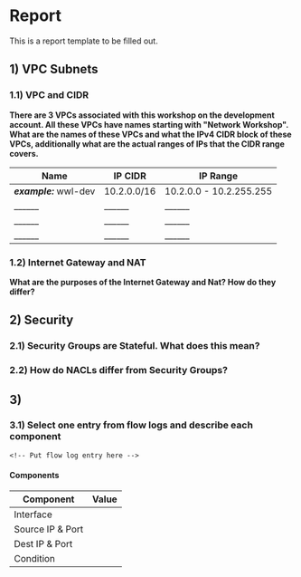 # Report
This is a report template to be filled out.

## 1) VPC Subnets

### 1.1) VPC and CIDR

**There are 3 VPCs associated with this workshop on the development account. All these VPCs have names starting with "Network Workshop". What are the names of these VPCs and what the IPv4 CIDR block of these VPCs, additionally what are the actual ranges of IPs that the CIDR range covers.**

| Name | IP CIDR | IP Range |
|------|---------|----------|
| ***example:*** wwl-dev | 10.2.0.0/16 | 10.2.0.0 - 10.2.255.255 |
| ______ | ______ | ______ |
| ______ | ______ | ______ |
| ______ | ______ | ______ |

### 1.2) Internet Gateway and NAT

**What are the purposes of the Internet Gateway and Nat? How do they differ?**

<!-- Answer Here -->

## 2) Security
### 2.1) Security Groups are Stateful. What does this mean?

<!-- Answer Here -->

### 2.2) How do NACLs differ from Security Groups?

<!-- Answer Here -->

## 3)
### 3.1) Select one entry from flow logs and describe each component

```log
<!-- Put flow log entry here -->
```

#### Components
| Component | Value |
|-----------|-------|
| Interface | <!-- -->|
| Source IP & Port | <!-- -->|
| Dest IP & Port | <!-- -->|
| Condition | <!-- -->|
